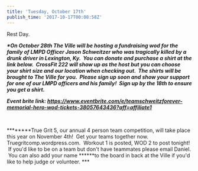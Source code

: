 ```yaml
---
title: 'Tuesday, October 17th'
publish_time: '2017-10-17T00:08:58Z'
---
```


Rest Day.

***\*On October 28th The Ville will be hosting a fundraising wod for the
family of LMPD Officer Jason Schweitzer who was tragically killed by a
drunk driver in Lexington, Ky.  You can donate and purchase a shirt at
the link below.  CrossFit 222 will show up as the host but you can
choose your shirt size and our location when checking out.  The shirts
will be brought to The Ville for you.  Please sign up soon and show your
support for one of our LMPD officers and his family!  Sign up by the
18th to ensure you get a shirt.***

***Event brite
link: <https://www.eventbrite.com/e/teamschweitzforever-memorial-hero-wod-tickets-38057643436?aff=affiliate1>***

 

***\*****True Grit 5, our annual 4 person team competition, will take
place this year on November 4th!  Get your teams together now.
Truegritcomp.wordpress.com.  Workout 1 is posted, WOD 2 to post tonight!
 If you'd like to be on a team but don't have teammates please email
Daniel.  You can also add your name ******to the board in back at the
Ville if you'd like to help judge or volunteer. ***
